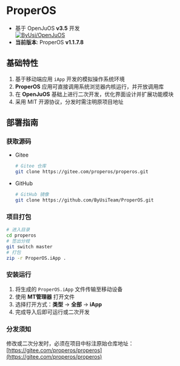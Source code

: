 # ProperOS

- 基于 OpenJuOS **v3.5** 开发  
  [![ByUsi/OpenJuOS](https://gitee.com/byusi/openjuos/widgets/widget_card.svg?colors=4183c4,ffffff,ffffff,e3e9ed,666666,9b9b9b)](https://gitee.com/byusi/openjuos)
- **当前版本**: ProperOS **v1.1.7.8**

## 基础特性
1. 基于移动端应用 `iApp` 开发的模拟操作系统环境
2. **ProperOS** 应用可直接调用系统浏览器内核运行，并开放调用库
3. 在 **OpenJuOS** 基础上进行二次开发，优化界面设计并扩展功能模块
4. 采用 MIT 开源协议，分发时需注明原项目地址

## 部署指南

### 获取源码
- Gitee
  ```bash
  # Gitee 仓库
  git clone https://gitee.com/properos/properos.git
  ```

- GitHub
  ```bash
  # GitHub 镜像
  git clone https://github.com/ByUsiTeam/ProperOS.git
  ```

### 项目打包
```bash
# 进入目录
cd properos
# 签出分枝
git switch master
# 打包
zip -r ProperOS.iApp .
```

### 安装运行
1. 将生成的 `ProperOS.iApp` 文件传输至移动设备
2. 使用 **MT管理器** 打开文件
3. 选择打开方式：**类型** → **全部** → **iApp**
4. 完成导入后即可运行或二次开发

### 分发须知
修改或二次分发时，必须在项目中标注原始仓库地址：  
[https://gitee.com/properos/properos](https://gitee.com/properos/properos)